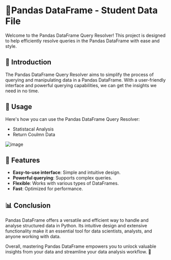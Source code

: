 # 🐼Pandas DataFrame - Student Data File 

Welcome to the Pandas DataFrame Query Resolver! This project is designed to help efficiently resolve queries in the Pandas DataFrame with ease and style. 

## 🌟 Introduction
The Pandas DataFrame Query Resolver aims to simplify the process of querying and manipulating data in a Pandas DataFrame. With a user-friendly interface and powerful querying capabilities, we can get the insights we need in no time.

## 🚀 Usage
Here's how you can use the Pandas DataFrame Query Resolver: 
- Statistacal Analysis
- Return Coulmn Data

![image](https://github.com/user-attachments/assets/64afcce8-f37b-40ed-b5dc-5d180eb9c458)



## 🌈 Features
- **Easy-to-use interface**: Simple and intuitive design.
- **Powerful querying**: Supports complex queries.
- **Flexible**: Works with various types of DataFrames.
- **Fast**: Optimized for performance.

## 📊 Conclusion

Pandas DataFrame offers a versatile and efficient way to handle and analyse structured data in Python. Its intuitive design and extensive functionality make it an essential tool for data scientists, analysts, and anyone working with data.

Overall, mastering Pandas DataFrame empowers you to unlock valuable insights from your data and streamline your data analysis workflow. 🐼



